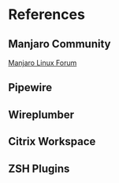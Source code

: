 # References

## Manjaro Community
[Manjaro Linux Forum](https://forum.manjaro.org/)

## Pipewire

## Wireplumber

## Citrix Workspace

## ZSH Plugins
